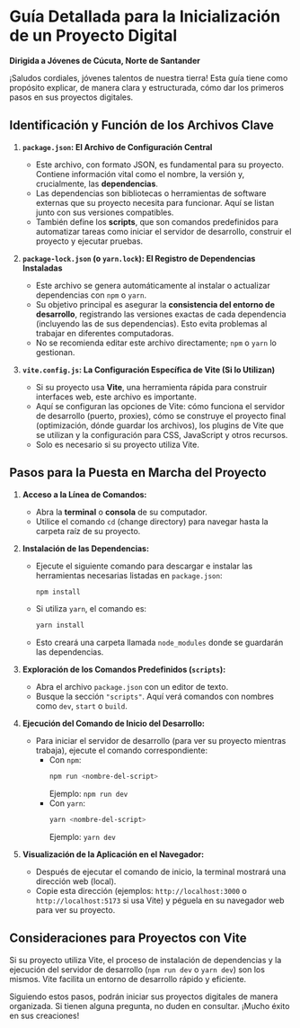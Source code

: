 # Guía Detallada para la Inicialización de un Proyecto Digital

**Dirigida a Jóvenes de Cúcuta, Norte de Santander**

¡Saludos cordiales, jóvenes talentos de nuestra tierra! Esta guía tiene como propósito explicar, de manera clara y estructurada, cómo dar los primeros pasos en sus proyectos digitales.

## Identificación y Función de los Archivos Clave

1.  **`package.json`: El Archivo de Configuración Central**
    * Este archivo, con formato JSON, es fundamental para su proyecto. Contiene información vital como el nombre, la versión y, crucialmente, las **dependencias**.
    * Las dependencias son bibliotecas o herramientas de software externas que su proyecto necesita para funcionar. Aquí se listan junto con sus versiones compatibles.
    * También define los **scripts**, que son comandos predefinidos para automatizar tareas como iniciar el servidor de desarrollo, construir el proyecto y ejecutar pruebas.

2.  **`package-lock.json` (o `yarn.lock`): El Registro de Dependencias Instaladas**
    * Este archivo se genera automáticamente al instalar o actualizar dependencias con `npm` o `yarn`.
    * Su objetivo principal es asegurar la **consistencia del entorno de desarrollo**, registrando las versiones exactas de cada dependencia (incluyendo las de sus dependencias). Esto evita problemas al trabajar en diferentes computadoras.
    * No se recomienda editar este archivo directamente; `npm` o `yarn` lo gestionan.

3.  **`vite.config.js`: La Configuración Específica de Vite (Si lo Utilizan)**
    * Si su proyecto usa **Vite**, una herramienta rápida para construir interfaces web, este archivo es importante.
    * Aquí se configuran las opciones de Vite: cómo funciona el servidor de desarrollo (puerto, proxies), cómo se construye el proyecto final (optimización, dónde guardar los archivos), los plugins de Vite que se utilizan y la configuración para CSS, JavaScript y otros recursos.
    * Solo es necesario si su proyecto utiliza Vite.

## Pasos para la Puesta en Marcha del Proyecto

1.  **Acceso a la Línea de Comandos:**
    * Abra la **terminal** o **consola** de su computador.
    * Utilice el comando `cd` (change directory) para navegar hasta la carpeta raíz de su proyecto.

2.  **Instalación de las Dependencias:**
    * Ejecute el siguiente comando para descargar e instalar las herramientas necesarias listadas en `package.json`:
        ```bash
        npm install
        ```
    * Si utiliza `yarn`, el comando es:
        ```bash
        yarn install
        ```
    * Esto creará una carpeta llamada `node_modules` donde se guardarán las dependencias.

3.  **Exploración de los Comandos Predefinidos (`scripts`):**
    * Abra el archivo `package.json` con un editor de texto.
    * Busque la sección `"scripts"`. Aquí verá comandos con nombres como `dev`, `start` o `build`.

4.  **Ejecución del Comando de Inicio del Desarrollo:**
    * Para iniciar el servidor de desarrollo (para ver su proyecto mientras trabaja), ejecute el comando correspondiente:
        * Con `npm`:
            ```bash
            npm run <nombre-del-script>
            ```
            Ejemplo: `npm run dev`
        * Con `yarn`:
            ```bash
            yarn <nombre-del-script>
            ```
            Ejemplo: `yarn dev`

5.  **Visualización de la Aplicación en el Navegador:**
    * Después de ejecutar el comando de inicio, la terminal mostrará una dirección web (local).
    * Copie esta dirección (ejemplos: `http://localhost:3000` o `http://localhost:5173` si usa Vite) y péguela en su navegador web para ver su proyecto.

## Consideraciones para Proyectos con Vite

Si su proyecto utiliza Vite, el proceso de instalación de dependencias y la ejecución del servidor de desarrollo (`npm run dev` o `yarn dev`) son los mismos. Vite facilita un entorno de desarrollo rápido y eficiente.

Siguiendo estos pasos, podrán iniciar sus proyectos digitales de manera organizada. Si tienen alguna pregunta, no duden en consultar. ¡Mucho éxito en sus creaciones!